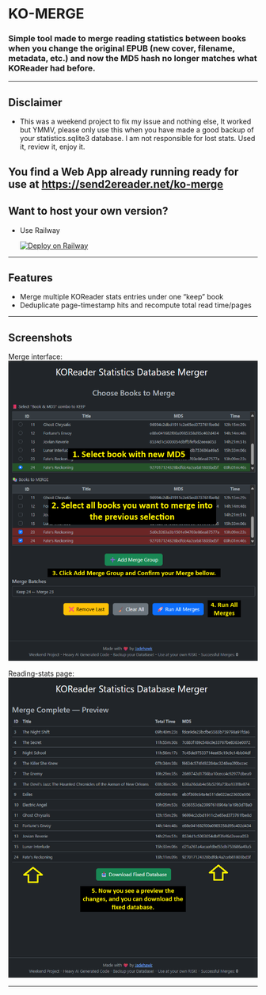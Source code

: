 # KO-MERGE

### Simple tool made to merge reading statistics between books when you change the original EPUB (new cover, filename, metadata, etc.) and now the MD5 hash no longer matches what KOReader had before.

---
## Disclaimer
- This was a weekend project to fix my issue and nothing else, It worked but YMMV, please only use this when you have made a good backup of your statistics.sqlite3 database. I am not responsible for lost stats. Used it, review it, enjoy it.

You find a Web App already running ready for use at https://send2ereader.net/ko-merge
---
## Want to host your own version?
- Use Railway

  [![Deploy on Railway](https://railway.com/button.svg)](https://railway.com/deploy/7c06ld?referralCode=Wh_8RG)

---
## Features

- Merge multiple KOReader stats entries under one “keep” book  
- Deduplicate page-timestamp hits and recompute total read time/pages
---

## Screenshots

Merge interface:  
![Merge interface](<docs/img/Demo 01.png>)

Reading-stats page:  
![Reading stats](<docs/img/Demo 02.png>)

---
